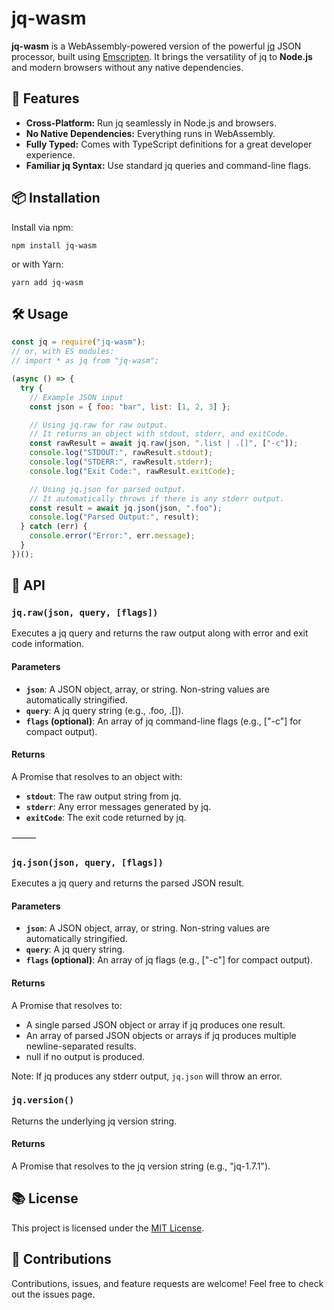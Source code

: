 # jq-wasm

**jq-wasm** is a WebAssembly-powered version of the powerful [jq](https://github.com/jqlang/jq/) JSON processor, built using [Emscripten](https://emscripten.org/). It brings the versatility of jq to **Node.js** and modern browsers without any native dependencies.

## 🚀 Features

- **Cross-Platform:** Run jq seamlessly in Node.js and browsers.
- **No Native Dependencies:** Everything runs in WebAssembly.
- **Fully Typed:** Comes with TypeScript definitions for a great developer experience.
- **Familiar jq Syntax:** Use standard jq queries and command-line flags.

## 📦 Installation

Install via npm:

```console
npm install jq-wasm
```

or with Yarn:

```console
yarn add jq-wasm
```

## 🛠️ Usage

```js
const jq = require("jq-wasm");
// or, with ES modules:
// import * as jq from "jq-wasm";

(async () => {
  try {
    // Example JSON input
    const json = { foo: "bar", list: [1, 2, 3] };

    // Using jq.raw for raw output.
    // It returns an object with stdout, stderr, and exitCode.
    const rawResult = await jq.raw(json, ".list | .[]", ["-c"]);
    console.log("STDOUT:", rawResult.stdout);
    console.log("STDERR:", rawResult.stderr);
    console.log("Exit Code:", rawResult.exitCode);

    // Using jq.json for parsed output.
    // It automatically throws if there is any stderr output.
    const result = await jq.json(json, ".foo");
    console.log("Parsed Output:", result);
  } catch (err) {
    console.error("Error:", err.message);
  }
})();
```

## 📖 API

### `jq.raw(json, query, [flags])`

Executes a jq query and returns the raw output along with error and exit code information.

#### Parameters

- **`json`**: A JSON object, array, or string. Non-string values are automatically stringified.
- **`query`**: A jq query string (e.g., .foo, .[]).
- **`flags` (optional)**: An array of jq command-line flags (e.g., ["-c"] for compact output).

#### Returns

A Promise that resolves to an object with:

- **`stdout`**: The raw output string from jq.
- **`stderr`**: Any error messages generated by jq.
- **`exitCode`**: The exit code returned by jq.

⸻

### `jq.json(json, query, [flags])`

Executes a jq query and returns the parsed JSON result.

#### Parameters

- **`json`**: A JSON object, array, or string. Non-string values are automatically stringified.
- **`query`**: A jq query string.
- **`flags` (optional)**: An array of jq flags (e.g., ["-c"] for compact output).

#### Returns

A Promise that resolves to:

- A single parsed JSON object or array if jq produces one result.
- An array of parsed JSON objects or arrays if jq produces multiple newline-separated results.
- null if no output is produced.

Note: If jq produces any stderr output, `jq.json` will throw an error.

### `jq.version()`

Returns the underlying jq version string.

#### Returns

A Promise that resolves to the jq version string (e.g., "jq-1.7.1").

## 📚 License

This project is licensed under the [MIT License](LICENSE).

## 🌟 Contributions

Contributions, issues, and feature requests are welcome! Feel free to check out the issues page.
